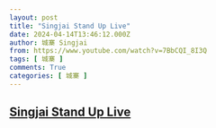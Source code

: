 ```yaml
---
layout: post
title: "Singjai Stand Up Live"
date: 2024-04-14T13:46:12.000Z
author: 城寨 Singjai
from: https://www.youtube.com/watch?v=7BbCQI_8I3Q
tags: [ 城寨 ]
comments: True
categories: [ 城寨 ]
---
```

<!--1713102372000-->
[Singjai Stand Up Live](https://www.youtube.com/watch?v=7BbCQI_8I3Q)
------

<div>

</div>
